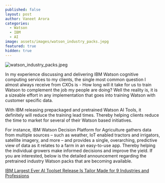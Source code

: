 ```yaml
---
published: false
layout: post
author: Vaneet Arora
categories:
  - Watson
  - IBM
  - AI
image: assets/images/watson_industry_packs.jepg
featured: true
hidden: true
---
```

![watson_industry_packs.jpeg]({{site.baseurl}}/assets/images/watson_industry_packs.jpeg)

In my experience discussing and delivering IBM Watson cognitive computing services to my clients, the single most common question I almost always receive from CXOs is - How long will it take for us to train Watson to complement the job my people are doing? Well the reality is, it is a sizeable effort in any implementation that goes into training Watson with customer specific data. 

With IBM releasing prepackaged and pretrained Watson AI Tools, it definitely will reduce the training lead times. Thereby helping clients reduce the time to market for several of their Watson based initiatives. 

For instance, IBM Watson Decision Platform for Agriculture gathers data from multiple sources – such as weather, IoT enabled tractors and irrigators, satellite imagery, and more – and provides a single, overarching, predictive view of data as it relates to a farm in an easy-to-use app. Thereby helping the individual growers make informed decisions and improve the yield. If you are interested, below is the detailed announcement regarding the pretrained industry Watson packs that are becoming available. 

[ IBM Largest Ever AI Toolset Release Is Tailor Made for 9 Industries and Professions](https://newsroom.ibm.com/2018-09-24-IBM-Largest-Ever-AI-Toolset-Release-Is-Tailor-Made-for-9-Industries-and-Professions?_lrsc=c149dd50-eb9b-49d5-9f50-ac20cc0e532e)
